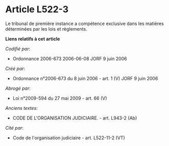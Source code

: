 # Article L522-3

Le tribunal de première instance a compétence exclusive dans les matières déterminées par les lois et règlements.

**Liens relatifs à cet article**

_Codifié par_:

  - Ordonnance 2006-673 2006-06-08 JORF 9 juin 2006

_Créé par_:

  - Ordonnance n°2006-673 du 8 juin 2006 - art. 1 (V) JORF 9 juin 2006

_Abrogé par_:

  - Loi n°2009-594 du 27 mai 2009 - art. 66 (V)

_Anciens textes_:

  - CODE DE L'ORGANISATION JUDICIAIRE. - art. L943-2 (Ab)

_Cité par_:

  - Code de l'organisation judiciaire - art. L522-11-2 (VT)
